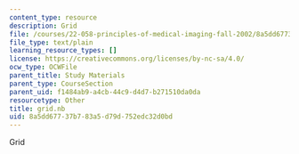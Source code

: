 ```yaml
---
content_type: resource
description: Grid
file: /courses/22-058-principles-of-medical-imaging-fall-2002/8a5dd67737b783a5d79d752edc32d0bd_grid.nb
file_type: text/plain
learning_resource_types: []
license: https://creativecommons.org/licenses/by-nc-sa/4.0/
ocw_type: OCWFile
parent_title: Study Materials
parent_type: CourseSection
parent_uid: f1484ab9-a4cb-44c9-d4d7-b271510da0da
resourcetype: Other
title: grid.nb
uid: 8a5dd677-37b7-83a5-d79d-752edc32d0bd
---
```

Grid